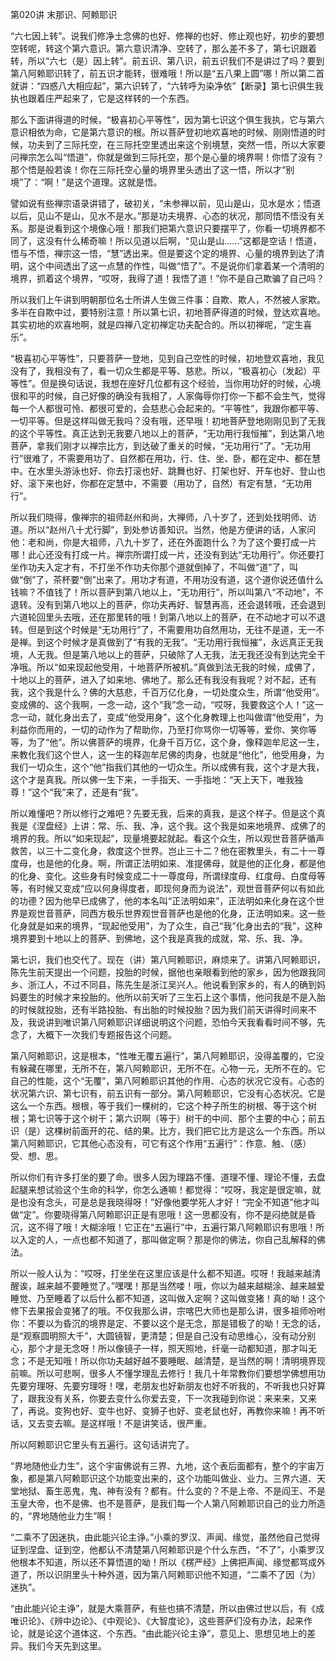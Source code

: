   

第020讲 末那识、阿赖耶识

“六七因上转”。说我们修净土念佛的也好、修禅的也好、修止观也好，初步的要想空转呢，转这个第六意识。第六意识清净、空转了，那么差不多了，第七识跟着转，所以“六七（是）因上转”。前五识、第八识，前五识我们不是讲过了吗？要到第八阿赖耶识转了，前五识才能转，很难哦！所以是“五八果上圆”哪！所以第二首就讲：“四惑八大相应起”，第六识转了，“六转呼为染净依”【断录】第七识俱生我执也跟着庄严起来了，它是这样转的一个东西。

那么下面讲得道的时候，“极喜初心平等性”，因为第七识这个俱生我执，它与第六意识相依为命，它是第六意识的根。所以菩萨登初地欢喜地的时候、刚刚悟道的时候，功夫到了三际托空，在三际托空里透出来这个别境慧，突然一悟，所以大家要问禅宗怎么叫“悟道”，你就是做到三际托空，那个是心量的境界啊！你悟了没有？那个悟是般若诶！你在三际托空心量的境界里头透出了这一悟，所以才“别境”了：“啊！”是这个道理。这就是悟。

譬如说有些禅宗语录讲错了，破初关，“未参禅以前，见山是山，见水是水；悟道以后，见山不是山，见水不是水。”那是功夫境界、心态的状况，那同悟不悟没有关系。那是说看到这个境像心哦！那我们把第六意识只要摆平了，你看一切境界都不同了，这没有什么稀奇嘛！所以见道以后啊，“见山是山……”这都是空话！悟道，悟与不悟，禅宗这一悟，“慧”透出来。但是要这个定的境界、心量的境界到达了清明，这个中间透出了这一点慧的作性，叫做“悟了”。不是说你们拿着某一个清明的境界，抓着这个境界，“哎呀，我得了道！我悟了道！”你不是自己欺骗了自己吗？

所以我们上午讲到明朝那位名士所讲人生做三件事：自欺、欺人，不然被人家欺。多半在自欺中过，要特别注意！所以第七识，初地菩萨得道的时候，登达欢喜地。其实初地的欢喜地啊，就是四禅八定初禅定功夫配合的。所以初禅呢，“定生喜乐”。

“极喜初心平等性”，只要菩萨一登地，见到自己空性的时候，初地登欢喜地，我见没有了，我相没有了，看一切众生都是平等、慈悲。所以，“极喜初心（发起）平等性”。但是换句话说，我想在座好几位都有这个经验，当你用功好的时候，心境很和平的时候，自己好像的确没有我相了，人家侮辱你打你一下都不会生气，觉得每一个人都很可怜、都很可爱的，会慈悲心会起来的。“平等性”，我跟你都平等、一切平等。但是这样叫做无我吗？没有哦，还早哦！初地菩萨登地刚刚见到了无我的这个平等性。真正达到无我要八地以上的菩萨，“无功用行我恒摧”，到达第八地菩萨，拿我们刚才以禅宗比方，到达破了重关的时候，“无功用行”了。“无功用行”很难了，不需要用功了、自然都在用功，行、住、坐、卧，都在定中、都在慧中。在水里头游泳也好、你去打滚也好、跳舞也好、打架也好、开车也好、登山也好、滚下来也好，你都在定慧中，不需要（用功了，自然）有定有慧，“无功用行”。

所以我们晓得，像禅宗的祖师赵州和尚，大禅师，八十岁了，还到处找明师、访道。所以“赵州八十尤行脚”，到处参访善知识。当然，他是方便讲的话，人家问他：老和尚，你是大祖师，八九十岁了，还在外面跑什么？为了这个要打成一片哪！此心还没有打成一片。禅宗所谓打成一片，还没有到达“无功用行”。你还要打坐作功夫入定才有，不打坐不作功夫你那个道就倒掉了，不叫做“道”了，叫做“倒”了，茶杯要“倒”出来了。用功才有道，不用功没有道，这个道你说还值什么钱嘛？不值钱了！所以菩萨到第八地以上，“无功用行”，所以叫第八“不动地”，不退转。没有到第八地以上的菩萨，你功夫再好、智慧再高，还会退转哦，还会退到六道轮回里头去哦，还在那里转的哦！到第八地以上的菩萨，在不动地才可以不退转。但是到这个时候是“无功用行”了，不需要用功自然用功，无往不是道，无一不是禅。到这个时候才是真做到了“有我的无我”。“无功用行我恒摧”，永远真正无我境，人无我。但是第八地以上的菩萨，只破除了人无我，法无我还没有到达完全干净哦。所以“如来现起他受用，十地菩萨所被机。”真做到法无我的时候，成佛了，十地以上的菩萨，进入了如来地、佛地了。那么还有我没有我呢？对不起，还有我，这个我是什么？佛的大慈悲，千百万亿化身，一切处度众生，所谓“他受用”。变成佛的、这个我啊，一念一动，这个“我”念一动，“哎呀，我要救这个人！”这一念一动，就化身出去了，变成“他受用身”，这个化身教理上也叫做谓“他受用”，为利益你而用的，一切的动作为了帮助你，乃至打你骂你一切等等，爱你、笑你等等，为了“他”。所以佛菩萨的境界，化身千百万亿，这个身，像释迦牟尼这一生，来教化我们这个世人，这一生的释迦牟尼佛的肉身，也就是“他化”，他受用身，为我们一切众生，这个“他”指我们其他的一切众生。所以成佛有我，这个才是大我，这个才是真我。所以佛一生下来，一手指天、一手指地：“天上天下，唯我独尊！”这个“我”来了，还是有“我”。

所以难懂吧？所以修行之难吧？先要无我，后来的真我，是这个样子。但是这个真我是《涅盘经》上讲：常、乐、我、净，这个我。这个我是如来地境界、成佛了的境界的我。所以“如来现起”，现量境要起就起。看这个众生，所以观世音菩萨循声救苦，以三十二变化身，救度这个世界。岂止三十二？他在密教里头，有二十一尊度母，也是他的化身。啊，所谓正法明如来、准提佛母，就是他的正化身，都是他的化身、变化。这些身有时候变成二十一尊度母，所谓绿度母、红度母、白度母等等，有时候又变成“应以何身得度者，即现何身而为说法”，观世音菩萨何以有如此的功德？因为他早已成佛了，他的本名叫“正法明如来”，正法明如来化身在这个世界是观世音菩萨，同西方极乐世界观世音菩萨也是他的化身，正法明如来。这一些化身就是如来的境界，“现起他受用”，为了众生，自己“我”化身出去的“我”，这种境界要到十地以上的菩萨、到佛地，这个我是真我的成就，常、乐、我、净。

第七识，我们也交代了。现在（讲）第八阿赖耶识，麻烦来了。讲第八阿赖耶识，陈先生前天提出一个问题，投胎的时候，据他也亲眼看到他的家乡，因为他跟我同乡、浙江人，不过不同县，陈先生是浙江吴兴人。他说看到家乡的，有人的确到妈妈要生的时候才来投胎的。他所以前天听了三生石上这个事情，他问我是不是入胎的时候就投胎，还有半路投胎、有出胎的时候投胎？因为我们前天讲得时间来不及，我说讲到唯识第八阿赖耶识详细说明这个问题，恐怕今天我看看时间不够，先念了，大概下一次我们专题报告这个问题。

第八阿赖耶识，这是根本，“性唯无覆五遍行”，第八阿赖耶识，没得盖覆的，它没有躲藏在哪里，无所不在，第八阿赖耶识，无所不在。心物一元，无所不在的。它自己的性能，这个“无覆”，第八阿赖耶识其他的作用、心态的状况它没有。心态的状况第六识、第七识有，前五识有一部分。第八阿赖耶识，它没有心态状况。它是这么一个东西。根根，等于我们一棵树的，它这个种子所生的树根、等于这个树根；第七识等于这个树干；第六识啊（等于）树干的中间、那个主要的中心；前五识（是）这棵树前面开的花、结的果。比方，我们把它比方是这么一个东西。所以第八阿赖耶识，它其他心态没有，可它有这个作用“五遍行”：作意、触、（感）受、想、思。

所以你们有许多打坐的要了命。很多人因为理路不懂、道理不懂、理论不懂，去盘起腿来想试验这个生命的科学，你怎么通嘛！都觉得：“哎呀，我定是很定嘛，就是也没有念头，可是总是我晓得呀！”好像他要学死人才好！“完全不知道”他才叫做“定”。你要晓得第八阿赖耶识正是有思哦！这一思都没有，你不是闷绝就是昏沉，这不得了哦！大糊涂哦！它正在“五遍行”中，五遍行第八阿赖耶识有思哦！所以入定的人，一点也都不知道了，那叫做定啊？那是你的佛法，你自己乱解释的佛法。

所以一般人认为：“哎呀，打坐坐在这里应该是什么都不知道。哎呀！我越来越清醒诶，越来越不要睡觉了。”嘿嘿！那是当然喽！哦，你以为越来越糊涂、越来越爱睡觉、乃至睡着了以后什么都不知道，这叫做入定啊？这叫做变猪！真的呦！这个修下去果报会变猪了的哦。不仅我那么讲，宗喀巴大师也是那么讲，很多祖师吩咐你：不要以为昏沉的境界是定、不要以这个是无念，那是错极了的呦！无念的话，是“观察圆明照大千”，大圆镜智，更清楚；但是自己没有动思维心，没有动分别心，那个才是无念呀！所以像镜子一样，照天照地，纤毫一动都知道，那才叫无念；不是无知哦！所以你功夫越好越不要睡眠、越清楚，是当然的啊！清明境界现前嘛。所以可悲啊，很多人不懂学理乱去修行！我几十年常教你们要想学佛想用功先要穷理呀、先要穷理呀！嘿，老朋友也好新朋友也好不听我的，不听我也只好算了，跟我没有关系，你要去变什么你爱去变，下一次我碰到你说：来来来，又来了，再说。变狗也好、变牛也好、变狮子也好、变老鼠也好，再教你来嘛！再不听话，又去变去嘛。是这样哦！不是讲笑话，很严重。

所以阿赖耶识它里头有五遍行。这句话讲完了。

“界地随他业力生”，这个宇宙佛说有三界、九地，这个表后面都有，整个的宇宙万象，都是第八阿赖耶识这个功能变出来的，这个功能叫做业、业力。三界六道、天堂地狱、畜生恶鬼，鬼、神有没有？都有。什么变的？不是上帝、不是阎王、不是玉皇大帝，也不是佛、也不是菩萨，是我们每一个人第八阿赖耶识自己的业力所造的，“界地随他业力生”啊！

“二乘不了因迷执，由此能兴论主诤。”小乘的罗汉、声闻、缘觉，虽然他自己觉得证到涅盘、证到空，他都认不清楚第八阿赖耶识是个什么东西，“不了”，小乘罗汉他根本不知道，所以还不算悟道的呦！所以《楞严经》上佛把声闻、缘觉都骂成外道了，所以识阴里头十种外道，因为第八阿赖耶识他不知道，“二乘不了因（为）迷执”。

“由此能兴论主诤”，就是大乘菩萨，有些也搞不清楚，所以由佛过世以后，有《成唯识论》、《辨中边论》、《中观论》、《大智度论》，这些菩萨们没有办法，起来作论，就是论这个道体这、个东西。“由此能兴论主诤”，意见上、思想见地上的差异。我们今天先到这里。